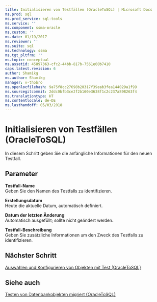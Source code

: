 ```yaml
---
title: Initialisieren von Testfällen (OracleToSQL) | Microsoft Docs
ms.prod: sql
ms.prod_service: sql-tools
ms.service: ''
ms.component: ssma-oracle
ms.custom: ''
ms.date: 01/19/2017
ms.reviewer: ''
ms.suite: sql
ms.technology: ssma
ms.tgt_pltfrm: ''
ms.topic: conceptual
ms.assetid: 45897363-cfc2-44bb-817b-7561e60b7410
caps.latest.revision: 6
author: Shamikg
ms.author: Shamikg
manager: v-thobro
ms.openlocfilehash: 9a75f8cc27698b20317f39eab3fea144029a1f99
ms.sourcegitcommit: 2ddc0bfb3ce2f2b160e3638f1c2c237a898263f4
ms.translationtype: HT
ms.contentlocale: de-DE
ms.lasthandoff: 05/03/2018
---
```

# <a name="initializing-test-cases-oracletosql"></a>Initialisieren von Testfällen (OracleToSQL)
In diesem Schritt geben Sie die anfängliche Informationen für den neuen Testfall.  
  
## <a name="parameters"></a>Parameter  
**Testfall-Name**  
Geben Sie den Namen des Testfalls zu identifizieren.  
  
**Erstellungsdatum**  
Heute die aktuelle Datum, automatisch definiert.  
  
**Datum der letzten Änderung**  
Automatisch ausgefüllt; sollte nicht geändert werden.  
  
**Testfall-Beschreibung**  
Geben Sie zusätzliche Informationen um den Zweck des Testfalls zu identifizieren.  
  
## <a name="next-step"></a>Nächster Schritt  
[Auswählen und Konfigurieren von Objekten mit Test &#40;OracleToSQL&#41;](../../ssma/oracle/selecting-and-configuring-objects-to-test-oracletosql.md)  
  
## <a name="see-also"></a>Siehe auch  
[Testen von Datenbankobjekten migriert &#40;OracleToSQL&#41;](../../ssma/oracle/testing-migrated-database-objects-oracletosql.md)  
  
